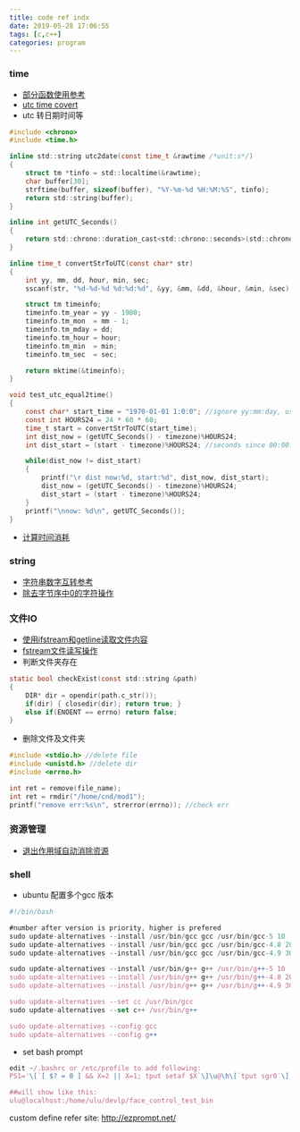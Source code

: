 ```yaml
---
title: code ref indx
date: 2019-05-28 17:06:55
tags: [c,c++]
categories: program
---
```


### time
* [部分函数使用参考](https://www.runoob.com/cplusplus/cpp-date-time.html)  
* [utc time covert](https://www.epochconverter.com/)
* utc 转日期时间等  
<!--more -->
```c
#include <chrono>
#include <time.h>

inline std::string utc2date(const time_t &rawtime /*unit:s*/)
{
    struct tm *tinfo = std::localtime(&rawtime);
    char buffer[30];
    strftime(buffer, sizeof(buffer), "%Y-%m-%d %H:%M:%S", tinfo);
    return std::string(buffer);
}

inline int getUTC_Seconds()
{
    return std::chrono::duration_cast<std::chrono::seconds>(std::chrono::system_clock::now().time_since_epoch()).count();
}

inline time_t convertStrToUTC(const char* str)
{
    int yy, mm, dd, hour, min, sec;
    sscanf(str, "%d-%d-%d %d:%d:%d", &yy, &mm, &dd, &hour, &min, &sec);

    struct tm timeinfo;
    timeinfo.tm_year = yy - 1900;
    timeinfo.tm_mon  = mm - 1;
    timeinfo.tm_mday = dd; 
    timeinfo.tm_hour = hour;
    timeinfo.tm_min  = min;
    timeinfo.tm_sec  = sec;

    return mktime(&timeinfo);
}

void test_utc_equal2time()
{
	const char* start_time = "1970-01-01 1:0:0"; //ignore yy:mm:day, use hour:min:second
	const int HOURS24 = 24 * 60 * 60;
	time_t start = convertStrToUTC(start_time);
	int dist_now = (getUTC_Seconds() - timezone)%HOURS24; 
	int dist_start = (start - timezone)%HOURS24; //seconds since 00:00:00 in one day

	while(dist_now != dist_start)
	{
		printf("\r dist now:%d, start:%d", dist_now, dist_start);
		dist_now = (getUTC_Seconds() - timezone)%HOURS24;
		dist_start = (start - timezone)%HOURS24;
	}
	printf("\nnow: %d\n", getUTC_Seconds());
}

```
* [计算时间消耗](https://joexu88.github.io/2019/04/08/time-cost-template/)


### string
* [字符串数字互转参考](https://blog.csdn.net/jiang111_111shan/article/details/80430281)  
* [除去字节序中0的字符操作](https://joexu88.github.io/2019/05/21/record-method-bytes-to-string-remove-zero/)



### 文件IO
* [使用ifstream和getline读取文件内容](https://blog.csdn.net/xubuwei/article/details/88978325)
* [fstream文件读写操作](https://blog.csdn.net/kingstar158/article/details/6859379)
* 判断文件夹存在  
```c
static bool checkExist(const std::string &path)
{   
    DIR* dir = opendir(path.c_str());
    if(dir) { closedir(dir); return true; }
    else if(ENOENT == errno) return false;
}
```
* 删除文件及文件夹  
```c
#include <stdio.h> //delete file
#include <unistd.h> //delete dir
#include <errno.h>

int ret = remove(file_name);
int ret = rmdir("/home/cnd/mod1");
printf("remove err:%s\n", strerror(errno)); //check err
```

### 资源管理  
* [退出作用域自动消除资源](https://joexu88.github.io/2019/04/08/auto-src-release-template/)


### shell
* ubuntu 配置多个gcc 版本  
```js
#!/bin/bash

#number after version is priority, higher is prefered
sudo update-alternatives --install /usr/bin/gcc gcc /usr/bin/gcc-5 10
sudo update-alternatives --install /usr/bin/gcc gcc /usr/bin/gcc-4.8 20
sudo update-alternatives --install /usr/bin/gcc gcc /usr/bin/gcc-4.9 30

sudo update-alternatives --install /usr/bin/g++ g++ /usr/bin/g++-5 10
sudo update-alternatives --install /usr/bin/g++ g++ /usr/bin/g++-4.8 20
sudo update-alternatives --install /usr/bin/g++ g++ /usr/bin/g++-4.9 30

sudo update-alternatives --set cc /usr/bin/gcc
sudo update-alternatives --set c++ /usr/bin/g++

sudo update-alternatives --config gcc
sudo update-alternatives --config g++
```
* set bash prompt
```js
edit ~/.bashrc or /etc/profile to add following:
PS1='\[`[ $? = 0 ] && X=2 || X=1; tput setaf $X`\]\u@\h\[`tput sgr0`\]:$PWD\n\$ '

##will show like this:
ulu@localhost:/home/ulu/devlp/face_control_test_bin
```

custom define refer site: http://ezprompt.net/  
